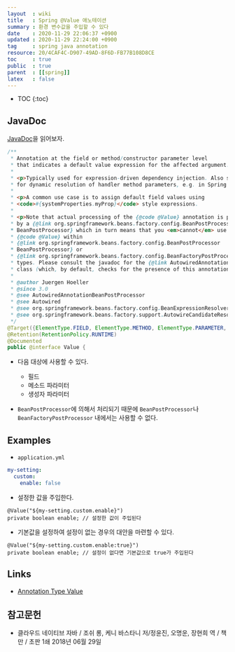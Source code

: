 ```yaml
---
layout  : wiki
title   : Spring @Value 애노테이션
summary : 환경 변수값을 주입할 수 있다
date    : 2020-11-29 22:06:37 +0900
updated : 2020-11-29 22:24:00 +0900
tag     : spring java annotation
resource: 20/4CAF4C-D907-49AD-8F6D-FB77B108D8CE
toc     : true
public  : true
parent  : [[spring]]
latex   : false
---
```

* TOC
{:toc}

## JavaDoc

[JavaDoc]( https://docs.spring.io/spring-framework/docs/current/javadoc-api/org/springframework/beans/factory/annotation/Value.html )을 읽어보자.

```java
/**
 * Annotation at the field or method/constructor parameter level
 * that indicates a default value expression for the affected argument.
 *
 * <p>Typically used for expression-driven dependency injection. Also supported
 * for dynamic resolution of handler method parameters, e.g. in Spring MVC.
 *
 * <p>A common use case is to assign default field values using
 * <code>#{systemProperties.myProp}</code> style expressions.
 *
 * <p>Note that actual processing of the {@code @Value} annotation is performed
 * by a {@link org.springframework.beans.factory.config.BeanPostProcessor
 * BeanPostProcessor} which in turn means that you <em>cannot</em> use
 * {@code @Value} within
 * {@link org.springframework.beans.factory.config.BeanPostProcessor
 * BeanPostProcessor} or
 * {@link org.springframework.beans.factory.config.BeanFactoryPostProcessor BeanFactoryPostProcessor}
 * types. Please consult the javadoc for the {@link AutowiredAnnotationBeanPostProcessor}
 * class (which, by default, checks for the presence of this annotation).
 *
 * @author Juergen Hoeller
 * @since 3.0
 * @see AutowiredAnnotationBeanPostProcessor
 * @see Autowired
 * @see org.springframework.beans.factory.config.BeanExpressionResolver
 * @see org.springframework.beans.factory.support.AutowireCandidateResolver#getSuggestedValue
 */
@Target({ElementType.FIELD, ElementType.METHOD, ElementType.PARAMETER, ElementType.ANNOTATION_TYPE})
@Retention(RetentionPolicy.RUNTIME)
@Documented
public @interface Value {
```

- 다음 대상에 사용할 수 있다.
    - 필드
    - 메소드 파라미터
    - 생성자 파라미터

- `BeanPostProcessor`에 의해서 처리되기 때문에 `BeanPostProcessor`나 `BeanFactoryPostProcessor` 내에서는 사용할 수 없다.

## Examples

- `application.yml`

```yml
my-setting:
  custom:
    enable: false
```

- 설정한 값을 주입한다.

```
@Value("${my-setting.custom.enable}")
private boolean enable; // 설정한 값이 주입된다
```

- 기본값을 설정하여 설정이 없는 경우의 대안을 마련할 수 있다.

```
@Value("${my-setting.custom.enable:true}")
private boolean enable; // 설정이 없다면 기본값으로 true가 주입된다
```

## Links

- [Annotation Type Value]( https://docs.spring.io/spring-framework/docs/current/javadoc-api/org/springframework/beans/factory/annotation/Value.html )

## 참고문헌

- 클라우드 네이티브 자바 / 조쉬 롱, 케니 바스타니 저/정윤진, 오명운, 장현희 역 / 책만 / 초판 1쇄 2018년 06월 29일

